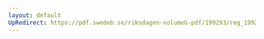 ```yaml
---
layout: default
UpRedirect: https://pdf.swedeb.se/riksdagen-volumeG-pdf/199293/reg_199293/reg_199293_0189.pdf
---
```

